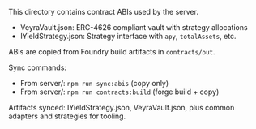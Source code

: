 This directory contains contract ABIs used by the server.

- VeyraVault.json: ERC-4626 compliant vault with strategy allocations
- IYieldStrategy.json: Strategy interface with `apy`, `totalAssets`, etc.

ABIs are copied from Foundry build artifacts in `contracts/out`.

Sync commands:
- From server/: `npm run sync:abis` (copy only)
- From server/: `npm run contracts:build` (forge build + copy)

Artifacts synced: IYieldStrategy.json, VeyraVault.json, plus common adapters and strategies for tooling.
